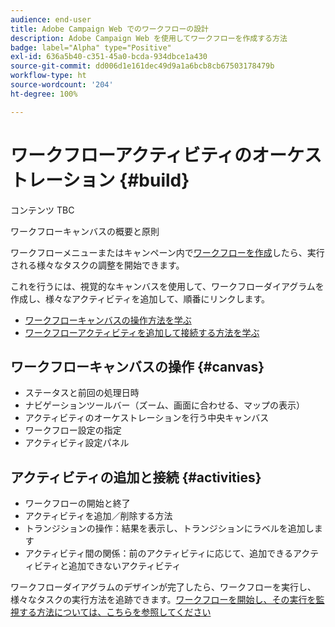 ```yaml
---
audience: end-user
title: Adobe Campaign Web でのワークフローの設計
description: Adobe Campaign Web を使用してワークフローを作成する方法
badge: label="Alpha" type="Positive"
exl-id: 636a5b40-c351-45a0-bcda-934dbce1a430
source-git-commit: dd006d1e161dec49d9a1a6bcb8cb67503178479b
workflow-type: ht
source-wordcount: '204'
ht-degree: 100%

---
```


# ワークフローアクティビティのオーケストレーション {#build}

コンテンツ TBC

ワークフローキャンバスの概要と原則


ワークフローメニューまたはキャンペーン内で[ワークフローを作成](create-workflow.md)したら、実行される様々なタスクの調整を開始できます。

これを行うには、視覚的なキャンバスを使用して、ワークフローダイアグラムを作成し、様々なアクティビティを追加して、順番にリンクします。

* [ワークフローキャンバスの操作方法を学ぶ](#canvas)
* [ワークフローアクティビティを追加して接続する方法を学ぶ](#activities)

## ワークフローキャンバスの操作 {#canvas}

* ステータスと前回の処理日時
* ナビゲーションツールバー（ズーム、画面に合わせる、マップの表示）
* アクティビティのオーケストレーションを行う中央キャンバス
* ワークフロー設定の指定
* アクティビティ設定パネル

## アクティビティの追加と接続 {#activities}

* ワークフローの開始と終了
* アクティビティを追加／削除する方法
* トランジションの操作：結果を表示し、トランジションにラベルを追加します
* アクティビティ間の関係：前のアクティビティに応じて、追加できるアクティビティと追加できないアクティビティ

ワークフローダイアグラムのデザインが完了したら、ワークフローを実行し、様々なタスクの実行方法を追跡できます。[ワークフローを開始し、その実行を監視する方法については、こちらを参照してください](start-monitor-workflows.md)